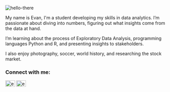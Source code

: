 ![hello-there](https://media.giphy.com/media/Nx0rz3jtxtEre/giphy.gif?cid=ecf05e47oyyv9j7o2bj63h28fcgpci2x8ai758et5r7ni0gy&rid=giphy.gif&ct=g)

My name is Evan, I'm a student developing my skills in data analytics. l’m passionate about diving into numbers, figuring out what insights come from the data at hand. 

I’m learning about the process of Exploratory Data Analysis, programming languages Python and R, and presenting insights to stakeholders.

I also enjoy photography, soccer, world history, and researching the stock market.


<h3 align="left"> Connect with me:</h3>

</p>
<a href="https://twitter.com/evanjgower" target="blank"><img align="center" src="https://raw.githubusercontent.com/rahuldkjain/github-profile-readme-generator/master/src/images/icons/Social/twitter.svg" alt="evanjgower" height="20" width=30" /></a>
<a href="https://kaggle.com/evangower" target="blank"><img align="center" src="https://raw.githubusercontent.com/rahuldkjain/github-profile-readme-generator/master/src/images/icons/Social/kaggle.svg" alt="evangower" height="20" width="30" /></a>
</p>

<!---
evangower/evangower is a ✨ special ✨ repository because its `README.md` (this file) appears on your GitHub profile.
You can click the Preview link to take a look at your changes.
--->
